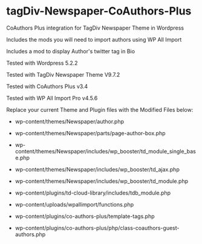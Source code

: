 # tagDiv-Newspaper-CoAuthors-Plus
CoAuthors Plus integration for TagDiv Newspaper Theme in Wordpress

Includes the mods you will need to import authors using WP All Import

Includes a mod to display Author's twitter tag in Bio

Tested with Wordpress 5.2.2

Tested with TagDiv Newspaper Theme V9.7.2

Tested with CoAuthors Plus v3.4

Tested with WP All Import Pro v4.5.6


Replace your current Theme and Plugin files with the Modified Files below:


- wp-content/themes/Newspaper/author.php

- wp-content/themes/Newspaper/parts/page-author-box.php

- wp-content/themes/Newspaper/includes/wp_booster/td_module_single_base.php

- wp-content/themes/Newspaper/includes/wp_booster/td_ajax.php

- wp-content/themes/Newspaper/includes/wp_booster/td_module.php

- wp-content/plugins/td-cloud-library/includes/tdb_module.php

- wp-content/uploads/wpallimport/functions.php

- wp-content/plugins/co-authors-plus/template-tags.php

- wp-content/plugins/co-authors-plus/php/class-coauthors-guest-authors.php

